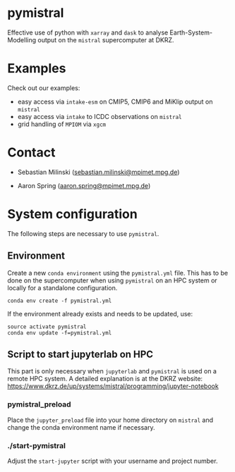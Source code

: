 # pymistral

Effective use of python with `xarray` and `dask` to analyse Earth-System-Modelling output on the `mistral` supercomputer at DKRZ.

# Examples

Check out our examples:

-   easy access via `intake-esm` on CMIP5, CMIP6 and MiKlip output on `mistral`
-   easy access via `intake` to ICDC observations on `mistral`
-   grid handling of `MPIOM` via `xgcm`

# Contact

-   Sebastian Milinski (sebastian.milinski@mpimet.mpg.de)

-   Aaron Spring (aaron.spring@mpimet.mpg.de)

# System configuration

The following steps are necessary to use `pymistral`.

## Environment

Create a new `conda environment` using the `pymistral.yml` file. This has to be
done on the supercomputer when using `pymistral` on an HPC system or locally for
a standalone configuration.

`conda env create -f pymistral.yml`

If the environment already exists and needs to be updated, use:

    source activate pymistral
    conda env update -f=pymistral.yml

## Script to start jupyterlab on HPC

This part is only necessary when `jupyterlab` and `pymistral` is used on a remote
HPC system. A detailed explanation is at the DKRZ website: <https://www.dkrz.de/up/systems/mistral/programming/jupyter-notebook>

### pymistral_preload

Place the `jupyter_preload` file into your home directory on `mistral` and
change the conda environment name if necessary.

### ./start-pymistral

Adjust the `start-jupyter` script with your username and project number.
